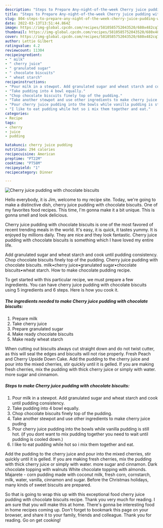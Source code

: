 ```yaml
---
description: "Steps to Prepare Any-night-of-the-week Cherry juice pudding with chocolate biscuits"
title: "Steps to Prepare Any-night-of-the-week Cherry juice pudding with chocolate biscuits"
slug: 804-steps-to-prepare-any-night-of-the-week-cherry-juice-pudding-with-chocolate-biscuits
date: 2022-03-13T13:51:44.864Z
image: https://img-global.cpcdn.com/recipes/5810585752043520/680x482cq70/cherry-juice-pudding-with-chocolate-biscuits-recipe-main-photo.jpg
thumbnail: https://img-global.cpcdn.com/recipes/5810585752043520/680x482cq70/cherry-juice-pudding-with-chocolate-biscuits-recipe-main-photo.jpg
cover: https://img-global.cpcdn.com/recipes/5810585752043520/680x482cq70/cherry-juice-pudding-with-chocolate-biscuits-recipe-main-photo.jpg
author: Lettie Gilbert
ratingvalue: 4.2
reviewcount: 11304
recipeingredient:
- " milk"
- " cherry juice"
- " granulated sugar"
- " chocolate biscuits"
- " wheat starch"
recipeinstructions:
- "Pour milk in a stewpot. Add granulated sugar and wheat starch and cook until pudding consistency."
- "Take pudding into 4 bowl equally."
- "Chop chocolate biscuits finely top of the pudding."
- "Take another stewpot and use other ingredients to make cherry juice puding"
- "Pour cherry juice pudding into the bowls while vanilla pudding is still hot. (if you dont want to mix pudding together you need to wait until pudding is cooled down.)"
- "I like to eat pudding while hot so i mix them together and eat."
categories:
- Recipe
tags:
- cherry
- juice
- pudding

katakunci: cherry juice pudding 
nutrition: 294 calories
recipecuisine: American
preptime: "PT22M"
cooktime: "PT58M"
recipeyield: "1"
recipecategory: Dinner

---
```



![Cherry juice pudding with chocolate biscuits](https://img-global.cpcdn.com/recipes/5810585752043520/680x482cq70/cherry-juice-pudding-with-chocolate-biscuits-recipe-main-photo.jpg)

Hello everybody, it is Jim, welcome to my recipe site. Today, we're going to make a distinctive dish, cherry juice pudding with chocolate biscuits. One of my favorites food recipes. This time, I'm gonna make it a bit unique. This is gonna smell and look delicious.

Cherry juice pudding with chocolate biscuits is one of the most favored of recent trending meals in the world. It's easy, it is quick, it tastes yummy. It is enjoyed by millions daily. They are nice and they look fantastic. Cherry juice pudding with chocolate biscuits is something which I have loved my entire life.

Add granulated sugar and wheat starch and cook until pudding consistency. Chop chocolate biscuits finely top of the pudding. Cherry juice pudding with chocolate biscuits. milk•cherry juice•granulated sugar•chocolate biscuits•wheat starch. How to make chocolate pudding recipe.


To get started with this particular recipe, we must prepare a few ingredients. You can have cherry juice pudding with chocolate biscuits using 5 ingredients and 6 steps. Here is how you cook it.

<!--inarticleads1-->

##### The ingredients needed to make Cherry juice pudding with chocolate biscuits:

1. Prepare  milk
1. Take  cherry juice
1. Prepare  granulated sugar
1. Make ready  chocolate biscuits
1. Make ready  wheat starch


When cutting out biscuits always cut straight down and do not twist cutter, as this will seal the edges and biscuits will not rise properly. Fresh Peach and Cherry Upside Down Cake. Add the pudding to the cherry juice and pour into the mixed cherries, stir quickly until it is gelled. If you are making fresh cherries, mix the pudding with thick cherry juice or simply with water. more sugar and cinnamon. 

<!--inarticleads2-->

##### Steps to make Cherry juice pudding with chocolate biscuits:

1. Pour milk in a stewpot. Add granulated sugar and wheat starch and cook until pudding consistency.
1. Take pudding into 4 bowl equally.
1. Chop chocolate biscuits finely top of the pudding.
1. Take another stewpot and use other ingredients to make cherry juice puding
1. Pour cherry juice pudding into the bowls while vanilla pudding is still hot. (if you dont want to mix pudding together you need to wait until pudding is cooled down.)
1. I like to eat pudding while hot so i mix them together and eat.


Add the pudding to the cherry juice and pour into the mixed cherries, stir quickly until it is gelled. If you are making fresh cherries, mix the pudding with thick cherry juice or simply with water. more sugar and cinnamon. Dark chocolate topping with walnuts White chocolate topping with almonds. Majarete - corn pudding made with coconut milk, fresh corn, cornstarch, milk, water, vanilla, cinnamon and sugar. Before the Christmas holidays, many kinds of sweet biscuits are prepared. 

So that is going to wrap this up with this exceptional food cherry juice pudding with chocolate biscuits recipe. Thank you very much for reading. I am sure that you will make this at home. There's gonna be interesting food in home recipes coming up. Don't forget to bookmark this page on your browser, and share it to your family, friends and colleague. Thank you for reading. Go on get cooking!
